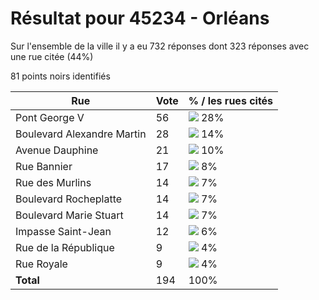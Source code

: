 # Résultat pour 45234 - Orléans

Sur l'ensemble de la ville il y a eu 732 réponses dont 323 réponses avec une rue citée (44%)

81 points noirs identifiés

| Rue | Vote | % / les rues cités|
|-----|------|-------------------|
| Pont George V | 56 | <img src="../../img/bar_28.gif" />&nbsp;28%|
| Boulevard Alexandre Martin | 28 | <img src="../../img/bar_14.gif" />&nbsp;14%|
| Avenue Dauphine | 21 | <img src="../../img/bar_10.gif" />&nbsp;10%|
| Rue Bannier | 17 | <img src="../../img/bar_8.gif" />&nbsp;8%|
| Rue des Murlins | 14 | <img src="../../img/bar_7.gif" />&nbsp;7%|
| Boulevard Rocheplatte | 14 | <img src="../../img/bar_7.gif" />&nbsp;7%|
| Boulevard Marie Stuart | 14 | <img src="../../img/bar_7.gif" />&nbsp;7%|
| Impasse Saint-Jean | 12 | <img src="../../img/bar_6.gif" />&nbsp;6%|
| Rue de la République | 9 | <img src="../../img/bar_4.gif" />&nbsp;4%|
| Rue Royale | 9 | <img src="../../img/bar_4.gif" />&nbsp;4%|
| **Total** | 194 | 100%|

